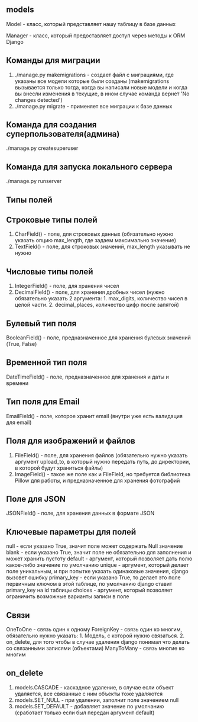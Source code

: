 **models**
-
Model - класс, который представляет нашу таблицу в базе данных

Manager - класс, который предоставляет доступ через методы к ORM Django

**Команды для миграции**
-
1) ./manage.py makemigrations - создает файл с миграциями, где указаны все модели которые были созданы (makemigrations вызывается только тогда, когда вы написали новые модели и когда вы внесли изменения в текущие, в ином случае команда вернет 'No changes detected')
2) ./manage.py migrate - применяет все миграции к базе данных

**Команда для создания суперпользователя(админа)**
-
./manage.py createsuperuser


**Команда для запуска локального сервера**
-
./manage.py runserver

**Типы полей**
-
**Строковые типы полей**
-
1) CharField() - поле, для строковых данных (обязательно нужно указать опцию max_length, где задаем максимально значение)
2) TextField() - поле, для строковых значений, max_length указывать не нужно

**Числовые типы полей**
-
1) IntegerField() -  поле, для хранения чисел
2) DecimalField() - поле, для хранения дробных чисел (нужно обязательно указать 2 аргумента: 1. max_digits, количество чисел в целой части. 2. decimal_places, количество цифр после запятой)

**Булевый тип поля**
-
BooleanField() - поле, предназначенное для хранения булевых значений (True, False)

**Временной тип поля**
-
DateTimeField() - поле, предназначенное для хранения и даты и времени

**Тип поля для Email**
-
EmailField() - поле, которое хранит email (внутри уже есть валидация для email)

**Поля для изображений и файлов**
-
1) FileField() - поле, для хранения файлов (обязательно нужно указать аргумент upload_to, в который нужно передать путь, до директории, в которой будут храниться файлы)
2) ImageField() - такое же поле как и FileField, но требуется библиотека Pillow для работы, и предназначенное для хранения фотографий

**Поле для JSON**
-
JSONField() - поле, для хранения данных в формате JSON

**Ключевые параметры для полей**
-
null - если указано True, значит поле может содержать Null значение
blank - если указано True, значит поле не обязательно для заполнения и может хранить пустоту
default - аргумент, который позволяет дать полю какое-либо значение по умолчанию
unique - аргумент, который делает поле уникальным, и при попытке указать одинаковые значения, django вызовет ошибку
primary_key - если указано True, то делает это поле первичным ключом в этой таблице, по умолчанию django ставит primary_key на id таблицы
choices - аргумент, который позволяет ограничить возможные варианты записи в поле 

**Связи**
-
OneToOne - связь один к одному
ForeignKey - связь один ко многим, обязательно нужно указать: 1. Модель, с которой нужно связаться. 2. on_delete, для того чтобы в случае удаления django понимал что делать со связанными записями (объектами) 
ManyToMany - связь многие ко многим

**on_delete**
-
1) models.CASCADE - каскадное удаление, в случае если объект удаляется, все связанные с ним объекты тоже удаляются
2) models.SET_NULL - при удалении, заполнит поле значением null
3) models.SET_DEFAULT - добавляет значение по умолчанию (сработает только если был передан аргумент default)

